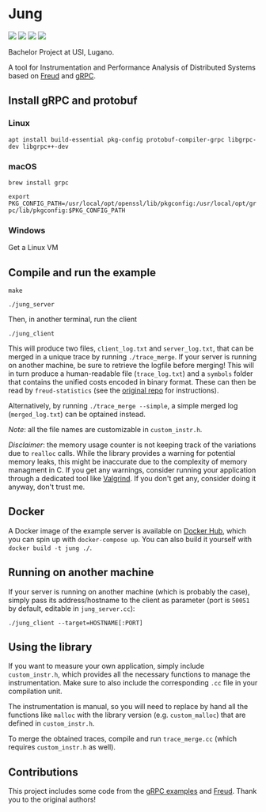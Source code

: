 # Jung
![](https://img.shields.io/github/license/steeven9/jung)
![](https://img.shields.io/docker/cloud/automated/steeven9/jung)
![](https://img.shields.io/docker/cloud/build/steeven9/jung)
![](https://img.shields.io/tokei/lines/github/steeven9/jung)

Bachelor Project at USI, Lugano.

A tool for Instrumentation and Performance Analysis of Distributed Systems based on [Freud](https://github.com/usi-systems/freud) and [gRPC](https://grpc.io).


## Install gRPC and protobuf

### Linux
`apt install build-essential pkg-config protobuf-compiler-grpc libgrpc-dev libgrpc++-dev`

### macOS
`brew install grpc`

`export PKG_CONFIG_PATH=/usr/local/opt/openssl/lib/pkgconfig:/usr/local/opt/grpc/lib/pkgconfig:$PKG_CONFIG_PATH`

### Windows
Get a Linux VM


## Compile and run the example

`make`

`./jung_server`

Then, in another terminal, run the client

`./jung_client`

This will produce two files, `client_log.txt` and `server_log.txt`, that can be merged in a unique trace by running `./trace_merge`. If your server is running on another machine, be sure to retrieve the logfile before merging!
This will in turn produce a human-readable file (`trace_log.txt`) and a `symbols` folder that contains the unified costs
encoded in binary format. These can then be read by `freud-statistics` (see the [original repo](https://github.com/usi-systems/freud) for instructions).

Alternatively, by running `./trace_merge --simple`, a simple merged log (`merged_log.txt`) can be optained instead.

_Note_: all the file names are customizable in `custom_instr.h`.

_Disclaimer_: the memory usage counter is not keeping track of the variations due to `realloc` calls. 
While the library provides a warning for potential memory leaks, this might be inaccurate due to the complexity of memory managment in C.
If you get any warnings, consider running your application through a dedicated tool like [Valgrind](https://valgrind.org/).
If you don't get any, consider doing it anyway, don't trust me.


## Docker

A Docker image of the example server is available on [Docker Hub](https://hub.docker.com/repository/docker/steeven9/jung), which you can spin up with `docker-compose up`.
You can also build it yourself with `docker build -t jung ./`.


## Running on another machine

If your server is running on another machine (which is probably the case), simply pass its address/hostname 
to the client as parameter (port is `50051` by default, editable in `jung_server.cc`):

`./jung_client --target=HOSTNAME[:PORT]`


## Using the library

If you want to measure your own application, simply include `custom_instr.h`, which provides all the necessary
functions to manage the instrumentation. Make sure to also include the corresponding `.cc` file in your compilation unit.

The instrumentation is manual, so you will need to replace by hand all the functions like `malloc` with the library version
(e.g. `custom_malloc`) that are defined in `custom_instr.h`.

To merge the obtained traces, compile and run `trace_merge.cc` (which requires `custom_instr.h` as well).


## Contributions

This project includes some code from the [gRPC examples](https://github.com/grpc/grpc/tree/master/examples/cpp) and 
[Freud](https://github.com/usi-systems/freud). Thank you to the original authors!
